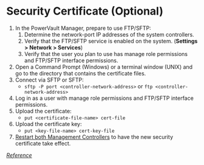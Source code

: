 # Security Certificate (Optional)

1. In the PowerVault Manager, prepare to use FTP/SFTP:
    1. Determine the network-port IP addresses of the system controllers.
    2. Verify that the FTP/SFTP service is enabled on the system. (**Settings > Network > Services**)
    3. Verify that the user you plan to use has manage role permissions and FTP/SFTP interface permissions.
2. Open a Command Prompt (Windows) or a terminal window (UNIX) and go to the directory that contains the certificate files.
3. Connect via SFTP or SFTP:
    - `sftp -P port <controller-network-address>` or `ftp <controller-network-address>`
4. Log in as a user with manage role permissions and FTP/SFTP interface permissions.
5. Upload the certificate: 
    - `put <certificate-file-name> cert-file`
6. Upload the certificate key:
    - `put <key-file-name> cert-key-file`
7. [Restart both Management Controllers](../powervault-me5/me5-shutdown-controller.md) to have the new security certificate take effect.

[*Reference*](https://www.dell.com/support/manuals/en-us/powervault-me5024/me5_series_ag/install-a-security-certificate?guid=guid-64a1da20-4cbd-4c5c-8b83-f14a7753a6c6&lang=en-us)